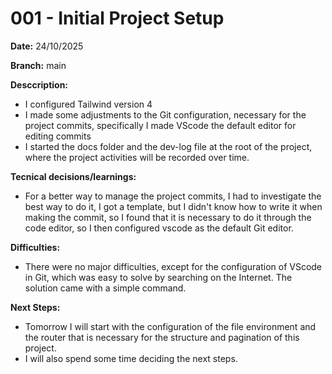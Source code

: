 # 001 - Initial Project Setup

**Date:** 24/10/2025

**Branch:** main

**Desccription:**
- I configured Tailwind version 4
- I made some adjustments to the Git configuration, necessary for the project commits, specifically I made VScode the default editor for editing commits
- I started the docs folder and the dev-log file at the root of the project, where the project activities will be recorded over time.

**Tecnical decisions/learnings:**
- For a better way to manage the project commits, I had to investigate the best way to do it, I got a template, but I didn't know how to write it when making the commit, so I found that it is necessary to do it through the code editor, so I then configured vscode as the default Git editor.

**Difficulties:**
- There were no major difficulties, except for the configuration of VScode in Git, which was easy to solve by searching on the Internet. The solution came with a simple command.

**Next Steps:**
- Tomorrow I will start with the configuration of the file environment and the router that is necessary for the structure and pagination of this project.
- I will also spend some time deciding the next steps.

